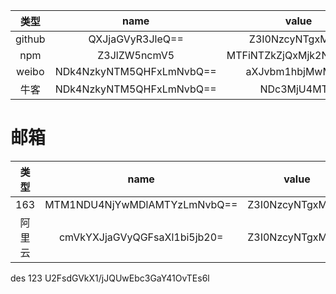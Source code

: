 |  类型  |           name           |          value           |
| :----: | :----------------------: | :----------------------: |
| github |     QXJjaGVyR3JleQ==     |     Z3I0NzcyNTgxMg==     |
|  npm   |       Z3JlZW5ncmV5       | MTFiNTZkZjQxMjk2NzI2YQ== |
| weibo  | NDk4NzkyNTM5QHFxLmNvbQ== |     aXJvbm1hbjMwMDA=     |
|  牛客  | NDk4NzkyNTM5QHFxLmNvbQ== |       NDc3MjU4MTI=       |

# 邮箱

|  类型  |             name             |      value       |
| :----: | :--------------------------: | :--------------: |
|  163   | MTM1NDU4NjYwMDlAMTYzLmNvbQ== | Z3I0NzcyNTgxMg== |
| 阿里云 | cmVkYXJjaGVyQGFsaXl1bi5jb20= | Z3I0NzcyNTgxMg== |

des
123
U2FsdGVkX1/jJQUwEbc3GaY41OvTEs6l
